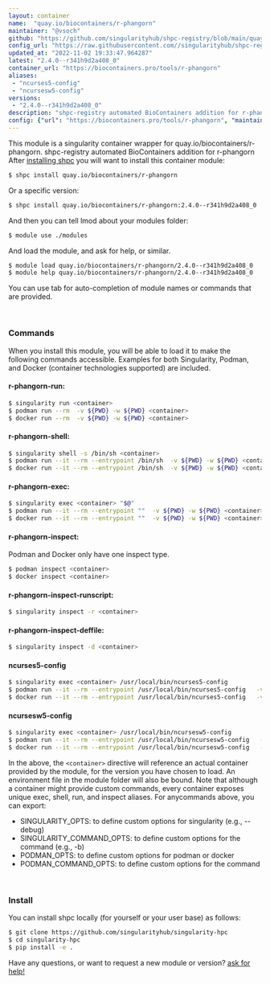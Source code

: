 ```yaml
---
layout: container
name:  "quay.io/biocontainers/r-phangorn"
maintainer: "@vsoch"
github: "https://github.com/singularityhub/shpc-registry/blob/main/quay.io/biocontainers/r-phangorn/container.yaml"
config_url: "https://raw.githubusercontent.com//singularityhub/shpc-registry/main/quay.io/biocontainers/r-phangorn/container.yaml"
updated_at: "2022-11-02 19:33:47.964287"
latest: "2.4.0--r341h9d2a408_0"
container_url: "https://biocontainers.pro/tools/r-phangorn"
aliases:
 - "ncurses5-config"
 - "ncursesw5-config"
versions:
 - "2.4.0--r341h9d2a408_0"
description: "shpc-registry automated BioContainers addition for r-phangorn"
config: {"url": "https://biocontainers.pro/tools/r-phangorn", "maintainer": "@vsoch", "description": "shpc-registry automated BioContainers addition for r-phangorn", "latest": {"2.4.0--r341h9d2a408_0": "sha256:66b9f896c91ab26403d2823a5354cfa9a2fae92d7f31e1d8f972cb91f7303191"}, "tags": {"2.4.0--r341h9d2a408_0": "sha256:66b9f896c91ab26403d2823a5354cfa9a2fae92d7f31e1d8f972cb91f7303191"}, "docker": "quay.io/biocontainers/r-phangorn", "aliases": {"ncurses5-config": "/usr/local/bin/ncurses5-config", "ncursesw5-config": "/usr/local/bin/ncursesw5-config"}}
---
```


This module is a singularity container wrapper for quay.io/biocontainers/r-phangorn.
shpc-registry automated BioContainers addition for r-phangorn
After [installing shpc](#install) you will want to install this container module:


```bash
$ shpc install quay.io/biocontainers/r-phangorn
```

Or a specific version:

```bash
$ shpc install quay.io/biocontainers/r-phangorn:2.4.0--r341h9d2a408_0
```

And then you can tell lmod about your modules folder:

```bash
$ module use ./modules
```

And load the module, and ask for help, or similar.

```bash
$ module load quay.io/biocontainers/r-phangorn/2.4.0--r341h9d2a408_0
$ module help quay.io/biocontainers/r-phangorn/2.4.0--r341h9d2a408_0
```

You can use tab for auto-completion of module names or commands that are provided.

<br>

### Commands

When you install this module, you will be able to load it to make the following commands accessible.
Examples for both Singularity, Podman, and Docker (container technologies supported) are included.

#### r-phangorn-run:

```bash
$ singularity run <container>
$ podman run --rm  -v ${PWD} -w ${PWD} <container>
$ docker run --rm  -v ${PWD} -w ${PWD} <container>
```

#### r-phangorn-shell:

```bash
$ singularity shell -s /bin/sh <container>
$ podman run --it --rm --entrypoint /bin/sh  -v ${PWD} -w ${PWD} <container>
$ docker run --it --rm --entrypoint /bin/sh  -v ${PWD} -w ${PWD} <container>
```

#### r-phangorn-exec:

```bash
$ singularity exec <container> "$@"
$ podman run --it --rm --entrypoint ""  -v ${PWD} -w ${PWD} <container> "$@"
$ docker run --it --rm --entrypoint ""  -v ${PWD} -w ${PWD} <container> "$@"
```

#### r-phangorn-inspect:

Podman and Docker only have one inspect type.

```bash
$ podman inspect <container>
$ docker inspect <container>
```

#### r-phangorn-inspect-runscript:

```bash
$ singularity inspect -r <container>
```

#### r-phangorn-inspect-deffile:

```bash
$ singularity inspect -d <container>
```


#### ncurses5-config

```bash
$ singularity exec <container> /usr/local/bin/ncurses5-config
$ podman run --it --rm --entrypoint /usr/local/bin/ncurses5-config   -v ${PWD} -w ${PWD} <container> -c " $@"
$ docker run --it --rm --entrypoint /usr/local/bin/ncurses5-config   -v ${PWD} -w ${PWD} <container> -c " $@"
```


#### ncursesw5-config

```bash
$ singularity exec <container> /usr/local/bin/ncursesw5-config
$ podman run --it --rm --entrypoint /usr/local/bin/ncursesw5-config   -v ${PWD} -w ${PWD} <container> -c " $@"
$ docker run --it --rm --entrypoint /usr/local/bin/ncursesw5-config   -v ${PWD} -w ${PWD} <container> -c " $@"
```



In the above, the `<container>` directive will reference an actual container provided
by the module, for the version you have chosen to load. An environment file in the
module folder will also be bound. Note that although a container
might provide custom commands, every container exposes unique exec, shell, run, and
inspect aliases. For anycommands above, you can export:

 - SINGULARITY_OPTS: to define custom options for singularity (e.g., --debug)
 - SINGULARITY_COMMAND_OPTS: to define custom options for the command (e.g., -b)
 - PODMAN_OPTS: to define custom options for podman or docker
 - PODMAN_COMMAND_OPTS: to define custom options for the command

<br>

### Install

You can install shpc locally (for yourself or your user base) as follows:

```bash
$ git clone https://github.com/singularityhub/singularity-hpc
$ cd singularity-hpc
$ pip install -e .
```

Have any questions, or want to request a new module or version? [ask for help!](https://github.com/singularityhub/singularity-hpc/issues)
